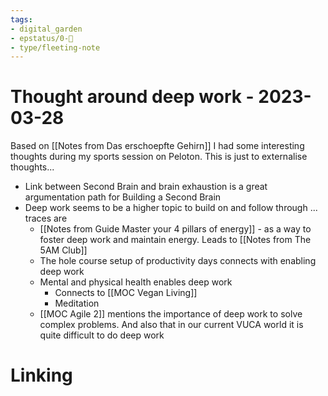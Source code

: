```yaml
---
tags: 
- digital_garden
- epstatus/0-🌰
- type/fleeting-note
---
```

# Thought around deep work - 2023-03-28
Based on [[Notes from Das erschoepfte Gehirn]] I had some interesting thoughts during my sports session on Peloton. This is just to externalise thoughts...

+ Link between Second Brain and brain exhaustion is a great argumentation path for Building a Second Brain
+ Deep work seems to be a higher topic to build on and follow through ... traces are
	+ [[Notes from Guide Master your 4 pillars of energy]] - as a way to foster deep work and maintain energy. Leads to [[Notes from The 5AM Club]]
	+ The hole course setup of productivity days connects with enabling deep work
	+ Mental and physical health enables deep work
		+ Connects to [[MOC Vegan Living]]
		+ Meditation
	+ [[MOC Agile 2]] mentions the importance of deep work to solve complex problems. And also that in our current VUCA world it is quite difficult to do deep work


# Linking


